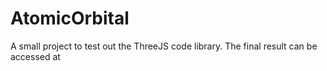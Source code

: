 # AtomicOrbital
A small project to test out the ThreeJS code library. The final result can be accessed at
